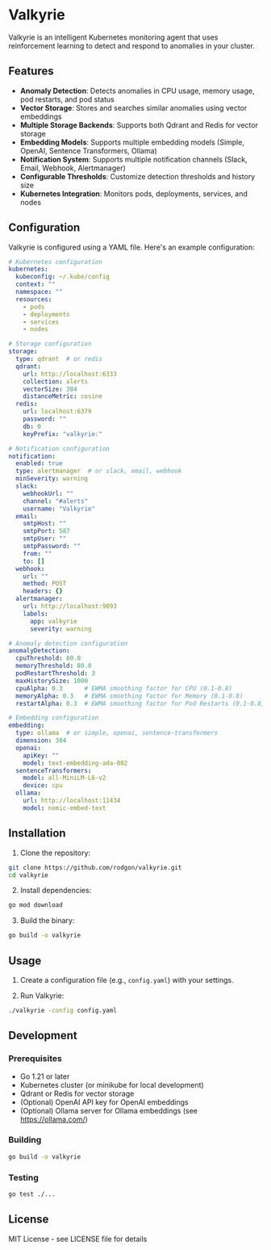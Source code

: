 # Valkyrie

Valkyrie is an intelligent Kubernetes monitoring agent that uses reinforcement learning to detect and respond to anomalies in your cluster.

## Features

- **Anomaly Detection**: Detects anomalies in CPU usage, memory usage, pod restarts, and pod status
- **Vector Storage**: Stores and searches similar anomalies using vector embeddings
- **Multiple Storage Backends**: Supports both Qdrant and Redis for vector storage
- **Embedding Models**: Supports multiple embedding models (Simple, OpenAI, Sentence Transformers, Ollama)
- **Notification System**: Supports multiple notification channels (Slack, Email, Webhook, Alertmanager)
- **Configurable Thresholds**: Customize detection thresholds and history size
- **Kubernetes Integration**: Monitors pods, deployments, services, and nodes

## Configuration

Valkyrie is configured using a YAML file. Here's an example configuration:

```yaml
# Kubernetes configuration
kubernetes:
  kubeconfig: ~/.kube/config
  context: ""
  namespace: ""
  resources:
    - pods
    - deployments
    - services
    - nodes

# Storage configuration
storage:
  type: qdrant  # or redis
  qdrant:
    url: http://localhost:6333
    collection: alerts
    vectorSize: 384
    distanceMetric: cosine
  redis:
    url: localhost:6379
    password: ""
    db: 0
    keyPrefix: "valkyrie:"

# Notification configuration
notification:
  enabled: true
  type: alertmanager  # or slack, email, webhook
  minSeverity: warning
  slack:
    webhookUrl: ""
    channel: "#alerts"
    username: "Valkyrie"
  email:
    smtpHost: ""
    smtpPort: 587
    smtpUser: ""
    smtpPassword: ""
    from: ""
    to: []
  webhook:
    url: ""
    method: POST
    headers: {}
  alertmanager:
    url: http://localhost:9093
    labels:
      app: valkyrie
      severity: warning

# Anomaly detection configuration
anomalyDetection:
  cpuThreshold: 80.0
  memoryThreshold: 80.0
  podRestartThreshold: 3
  maxHistorySize: 1000
  cpuAlpha: 0.3      # EWMA smoothing factor for CPU (0.1-0.8)
  memoryAlpha: 0.3   # EWMA smoothing factor for Memory (0.1-0.8)
  restartAlpha: 0.3  # EWMA smoothing factor for Pod Restarts (0.1-0.8)

# Embedding configuration
embedding:
  type: ollama  # or simple, openai, sentence-transformers
  dimension: 384
  openai:
    apiKey: ""
    model: text-embedding-ada-002
  sentenceTransformers:
    model: all-MiniLM-L6-v2
    device: cpu
  ollama:
    url: http://localhost:11434
    model: nomic-embed-text
```

## Installation

1. Clone the repository:
```bash
git clone https://github.com/rodgon/valkyrie.git
cd valkyrie
```

2. Install dependencies:
```bash
go mod download
```

3. Build the binary:
```bash
go build -o valkyrie
```

## Usage

1. Create a configuration file (e.g., `config.yaml`) with your settings.

2. Run Valkyrie:
```bash
./valkyrie -config config.yaml
```

## Development

### Prerequisites

- Go 1.21 or later
- Kubernetes cluster (or minikube for local development)
- Qdrant or Redis for vector storage
- (Optional) OpenAI API key for OpenAI embeddings
- (Optional) Ollama server for Ollama embeddings (see https://ollama.com/)

### Building

```bash
go build -o valkyrie
```

### Testing

```bash
go test ./...
```

## License

MIT License - see LICENSE file for details
